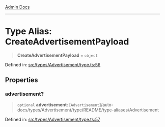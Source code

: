 [Admin Docs](/)

***

# Type Alias: CreateAdvertisementPayload

> **CreateAdvertisementPayload** = `object`

Defined in: [src/types/Advertisement/type.ts:56](https://github.com/PalisadoesFoundation/talawa-admin/blob/main/src/types/Advertisement/type.ts#L56)

## Properties

### advertisement?

> `optional` **advertisement**: [`Advertisement`]/auto-docs/types/Advertisement/type/README/type-aliases/Advertisement

Defined in: [src/types/Advertisement/type.ts:57](https://github.com/PalisadoesFoundation/talawa-admin/blob/main/src/types/Advertisement/type.ts#L57)
